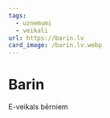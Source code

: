 ```yaml
---
tags:
  - uznemumi
  - veikali
url: https://barin.lv
card_image: /barin.lv.webp
---
```


# Barin

E-veikals bērniem
